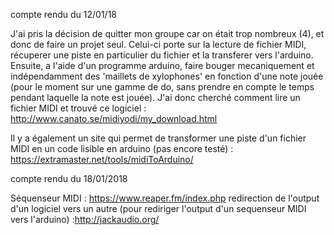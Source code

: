 compte rendu du 12/01/18

J'ai pris la décision de quitter mon groupe car on était trop nombreux (4), et donc de faire un projet seul.
Celui-ci porte sur la lecture de fichier MIDI, récuperer une piste en particulier du fichier et la transferer vers l'arduino.
Ensuite, a l'aide d'un programme arduino, faire bouger mecaniquement et indépendamment des 'maillets de xylophones' en fonction
d'une note jouée (pour le moment sur une gamme de do, sans prendre en compte le temps pendant laquelle la note est jouée).
J'ai donc cherché comment lire un fichier MIDI et trouvé ce logiciel : http://www.canato.se/midiyodi/my_download.html

Il y a également un site qui permet de transformer une piste d'un fichier MIDI en un code lisible en arduino (pas encore testé) :
https://extramaster.net/tools/midiToArduino/



compte rendu du 18/01/2018

Séquenseur MIDI : https://www.reaper.fm/index.php
redirection de l'output d'un logiciel vers un autre (pour rediriger l'output d'un sequenseur MIDI vers l'arduino) :http://jackaudio.org/
